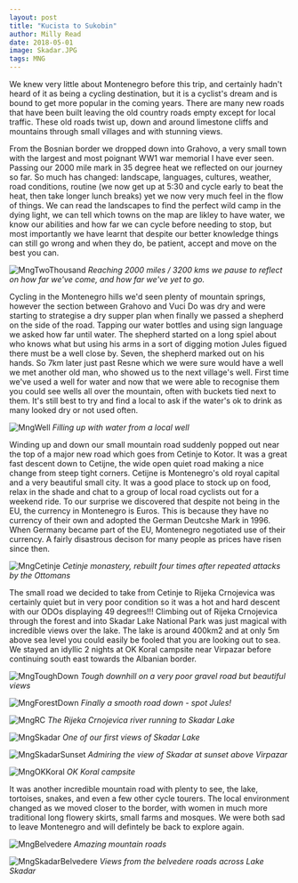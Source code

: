 ```yaml
---
layout: post
title: "Kucista to Sukobin"
author: Milly Read
date: 2018-05-01
image: Skadar.JPG
tags: MNG  
---
```


We knew very little about Montenegro before this trip, and certainly hadn't heard of it as being a cycling destination, but it is a cyclist's dream and is bound to get more popular in the coming years. There are many new roads that have been built leaving the old country roads empty except for local traffic. These old roads twist up, down and around limestone cliffs and mountains through small villages and with stunning views.

From the Bosnian border we dropped down into Grahovo, a very small town with the largest and most poignant WW1 war memorial I have ever seen. Passing our 2000 mile mark in 35 degree heat we reflected on our journey so far. So much has changed: landscape, languages, cultures, weather, road conditions, routine (we now get up at 5:30 and cycle early to beat the heat, then take longer lunch breaks) yet we now very much feel in the flow of things. We can read the landscapes to find the perfect wild camp in the dying light, we can tell which towns on the map are likley to have water, we know our abilities and how far we can cycle before needing to stop, but most importantly we have learnt that despite our better knowledge things can still go wrong and when they do, be patient, accept and move on the best you can. 

![MngTwoThousand](assets/img/MngTwoThousand.jpg) *Reaching 2000 miles / 3200 kms we pause to reflect on how far we've come, and how far we've yet to go.*

Cycling in the Montenegro hills we'd seen plenty of mountain springs, however the section between Grahovo and Vuci Do was dry and were starting to strategise a dry supper plan when finally we passed a shepherd on the side of the road. Tapping our water bottles and using sign language we asked how far until water. The shepherd started on a long spiel about who knows what but using his arms in a sort of digging motion Jules figued there must be a well close by. Seven, the shepherd marked out on his hands. So 7km later just past Resne which we were sure would have a well we met another old man, who showed us to the next village's well. First time we've used a well for water and now that we were able to recognise them you could see wells all over the mountain, often with buckets tied next to them. It's still best to try and find a local to ask if the water's ok to drink as many looked dry or not used often.

![MngWell](assets/img/MngWell.jpg) *Filling up with water from a local well*

Winding up and down our small mountain road suddenly popped out near the top of a major new road which goes from Cetinje to Kotor. It was a great fast descent down to Cetijne, the wide open quiet road making a nice change from steep tight corners. Cetijne is Montenegro's old royal capital and a very beautiful small city. It was a good place to stock up on food, relax in the shade and chat to a group of local road cyclists out for a weekend ride. To our surprise we discovered that despite not being in the EU, the currency in Montenegro is Euros. This is because they have no currency of their own and adopted the German Deutcshe Mark in 1996. When Germany became part of the EU, Montenegro negotiated use of their currency. A fairly disastrous decison for many people as prices have risen since then.

![MngCetinje](assets/img/MngCetinje.JPG) *Cetinje monastery, rebuilt four times after repeated attacks by the Ottomans*

The small road we decided to take from Cetinje to Rijeka Crnojevica was certainly quiet but in very poor condition so it was a hot and hard descent with our ODOs displaying 49 degrees!!! Climbing out of Rijeka Crnojevica through the forest and into Skadar Lake National Park was just magical with incredible views over the lake. The lake is around 400km2 and at only 5m above sea level you could easily be fooled that you are looking out to sea. We stayed an idyllic 2 nights at OK Koral campsite near Virpazar before continuing south east towards the Albanian border.  

![MngToughDown](assets/img/MngToughDown.JPG) *Tough downhill on a very poor gravel road but beautiful views*

![MngForestDown](assets/img/MngForestDown.jpg) *Finally a smooth road down - spot Jules!*

![MngRC](assets/img/MngRC.JPG) *The Rijeka Crnojevica river running to Skadar Lake*

![MngSkadar](assets/img/MngSkadar.JPG) *One of our first views of Skadar Lake*

![MngSkadarSunset](assets/img/MngSkadarSunset.JPG) *Admiring the view of Skadar at sunset above Virpazar*

![MngOKKoral](assets/img/MngOKKoral.jpg) *OK Koral campsite*

It was another incredible mountain road with plenty to see, the lake, tortoises, snakes, and even a few other cycle tourers. The local environment changed as we moved closer to the border, with women in much more traditional long flowery skirts, small farms and mosques. We were both sad to leave Montenegro and will defintely be back to explore again.  

![MngBelvedere](assets/img/MngBelvedere.jpg) *Amazing mountain roads*

![MngSkadarBelvedere](assets/img/MngSkadarBelvedere.jpg) *Views from the belvedere roads across Lake Skadar*



